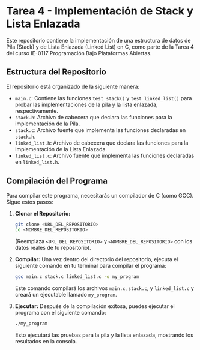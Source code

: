 # Tarea 4 - Implementación de Stack y Lista Enlazada

Este repositorio contiene la implementación de una estructura de datos de Pila (Stack) y de Lista Enlazada (Linked List) en C, como parte de la Tarea 4 del curso IE-0117 Programación Bajo Plataformas Abiertas. 

## Estructura del Repositorio

El repositorio está organizado de la siguiente manera:

* `main.c`: Contiene las funciones `test_stack()` y `test_linked_list()` para probar las implementaciones de la pila y la lista enlazada, respectivamente.
* `stack.h`: Archivo de cabecera que declara las funciones para la implementación de la Pila.
* `stack.c`: Archivo fuente que implementa las funciones declaradas en `stack.h`.
* `linked_list.h`: Archivo de cabecera que declara las funciones para la implementación de la Lista Enlazada.
* `linked_list.c`: Archivo fuente que implementa las funciones declaradas en `linked_list.h`.

## Compilación del Programa

Para compilar este programa, necesitarás un compilador de C (como GCC). Sigue estos pasos:

1.  **Clonar el Repositorio:**
    

    ```bash
    git clone <URL_DEL_REPOSITORIO>
    cd <NOMBRE_DEL_REPOSITORIO>
    ```
    (Reemplaza `<URL_DEL_REPOSITORIO>` y `<NOMBRE_DEL_REPOSITORIO>` con los datos reales de tu repositorio).

2.  **Compilar:**
    Una vez dentro del directorio del repositorio, ejecuta el siguiente comando en tu terminal para compilar el programa:

    ```bash
    gcc main.c stack.c linked_list.c -o my_program
    ```
    Este comando compilará los archivos `main.c`, `stack.c`, y `linked_list.c` y creará un ejecutable llamado `my_program`.

3.  **Ejecutar:**
    Después de la compilación exitosa, puedes ejecutar el programa con el siguiente comando:

    ```bash
    ./my_program
    ```
    Esto ejecutará las pruebas para la pila y la lista enlazada, mostrando los resultados en la consola.

